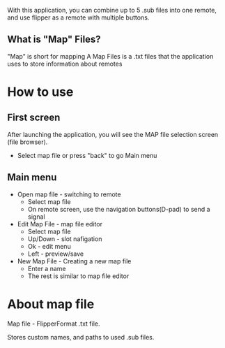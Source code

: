 With this application, you can combine up to 5 .sub files into one remote, and use flipper as a remote with multiple buttons.
## What is "Map" Files?
"Map" is short for mapping
A Map Files is a .txt files that the application uses to store information about remotes
# How to use
## First screen 
After launching the application, you will see the MAP file selection screen (file browser).
- Select map file or press "back" to go Main menu
## Main menu
- Open map file - switching to remote
    - Select map file 
    - On remote screen, use the navigation buttons(D-pad) to send a signal
- Edit Map File - map file editor
    - Select map file 
    - Up/Down - slot nafigation
    - Ok - edit menu
    - Left - preview/save
- New Map File - Creating a new map file
    - Enter a name
    - The rest is similar to map file editor
# About map file
Map file - FlipperFormat .txt file.

Stores custom names, and paths to used .sub files.